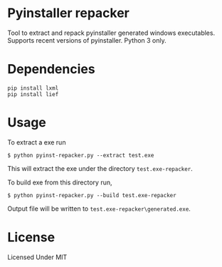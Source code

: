 # Pyinstaller repacker

Tool to extract and repack pyinstaller generated windows executables. Supports recent versions of pyinstaller. Python 3 only.

# Dependencies

```
pip install lxml
pip install lief
```

# Usage

To extract a exe run

```
$ python pyinst-repacker.py --extract test.exe
```

This will extract the exe under the directory `test.exe-repacker`.

To build exe from this directory run,

```
$ python pyinst-repacker.py --build test.exe-repacker
```

Output file will be written to `test.exe-repacker\generated.exe`.

# License

Licensed Under MIT
